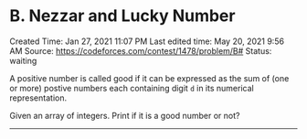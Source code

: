 # B. Nezzar and Lucky Number

Created Time: Jan 27, 2021 11:07 PM
Last edited time: May 20, 2021 9:56 AM
Source: https://codeforces.com/contest/1478/problem/B#
Status: waiting

A positive number is called good if it can be expressed as the sum of (one or more) postive numbers each containing digit `d` in its numerical representation. 

Given an array of integers. Print if it is a good number or not?

---